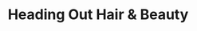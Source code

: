 ---
title: "Heading Out Hair & Beauty"
url: /camberwell/heading-out-hair-and-beauty/
shop: hairdresser
---